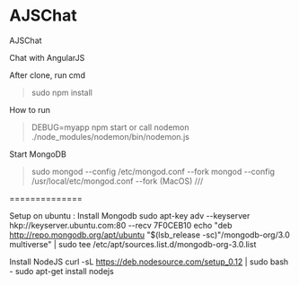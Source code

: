 # AJSChat
AJSChat

Chat with AngularJS

After clone, run cmd
> sudo npm install

How to run
> DEBUG=myapp npm start
or call nodemon
> ./node_modules/nodemon/bin/nodemon.js

Start MongoDB
> sudo mongod --config /etc/mongod.conf --fork
> mongod --config /usr/local/etc/mongod.conf --fork  (MacOS)
///


==============

Setup on ubuntu :
Install Mongodb
sudo apt-key adv --keyserver hkp://keyserver.ubuntu.com:80 --recv 7F0CEB10
echo "deb http://repo.mongodb.org/apt/ubuntu "$(lsb_release -sc)"/mongodb-org/3.0 multiverse" | sudo tee /etc/apt/sources.list.d/mongodb-org-3.0.list

Install NodeJS
  curl -sL https://deb.nodesource.com/setup_0.12 | sudo bash -
  sudo apt-get install nodejs
